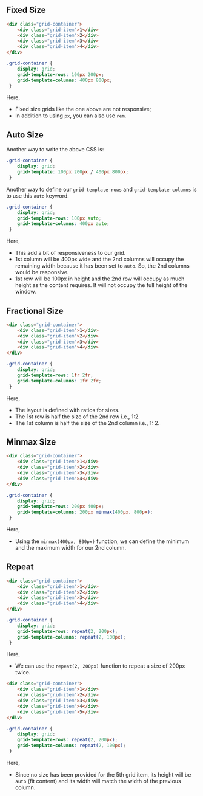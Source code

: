 ## Fixed Size

```html
<div class="grid-container">
	<div class="grid-item">1</div>
	<div class="grid-item">2</div>
	<div class="grid-item">3</div>
	<div class="grid-item">4</div>
</div>
```

```css
.grid-container {
	display: grid;
	grid-template-rows: 100px 200px;
	grid-template-columns: 400px 800px;
 }
```

Here,
- Fixed size grids like the one above are not responsive;
- In addition to using `px`, you can also use `rem`.

## Auto Size

Another way to write the above CSS is:

```css
.grid-container {
	display: grid;
	grid-template: 100px 200px / 400px 800px;
 }
```

Another way to define our `grid-template-rows` and `grid-template-columns` is to use this `auto` keyword.

```css
.grid-container {
	display: grid;
	grid-template-rows: 100px auto;
	grid-template-columns: 400px auto;
 }
```

Here,
- This add a bit of responsiveness to our grid.
- 1st column will be 400px wide and the 2nd columns will occupy the remaining width because it has been set to `auto`. So, the 2nd columns would be responsive.
- 1st row will be 100px in height and the 2nd row will occupy as much height as the content requires. It will not occupy the full height of the window.

## Fractional Size

```html
<div class="grid-container">
	<div class="grid-item">1</div>
	<div class="grid-item">2</div>
	<div class="grid-item">3</div>
	<div class="grid-item">4</div>
</div>
```

```css
.grid-container {
	display: grid;
	grid-template-rows: 1fr 2fr;
	grid-template-columns: 1fr 2fr;
 }
```

Here,
 - The layout is defined with ratios for sizes.
 - The 1st row is half the size of the 2nd row i.e., 1:2.
 - The 1st column is half the size of the 2nd column i.e., 1: 2.

## Minmax Size

```html
<div class="grid-container">
	<div class="grid-item">1</div>
	<div class="grid-item">2</div>
	<div class="grid-item">3</div>
	<div class="grid-item">4</div>
</div>
```

```css
.grid-container {
	display: grid;
	grid-template-rows: 200px 400px;
	grid-template-columns: 200px minmax(400px, 800px);
 }
```

Here,
- Using the `minmax(400px, 800px)` function, we can define the minimum and the maximum width for our 2nd column.

## Repeat

```html
<div class="grid-container">
	<div class="grid-item">1</div>
	<div class="grid-item">2</div>
	<div class="grid-item">3</div>
	<div class="grid-item">4</div>
</div>
```

```css
.grid-container {
	display: grid;
	grid-template-rows: repeat(2, 200px);
	grid-template-columns: repeat(2, 100px);
 }
```

Here,
- We can use the `repeat(2, 200px)` function to repeat a size of 200px twice.

```html
<div class="grid-container">
	<div class="grid-item">1</div>
	<div class="grid-item">2</div>
	<div class="grid-item">3</div>
	<div class="grid-item">4</div>
	<div class="grid-item">5</div>	
</div>
```

```css
.grid-container {
	display: grid;
	grid-template-rows: repeat(2, 200px);
	grid-template-columns: repeat(2, 100px);
 }
```

Here,
- Since no size has been provided for the 5th grid item, its height will be `auto` (fit content) and its width will match the width of the previous column.


